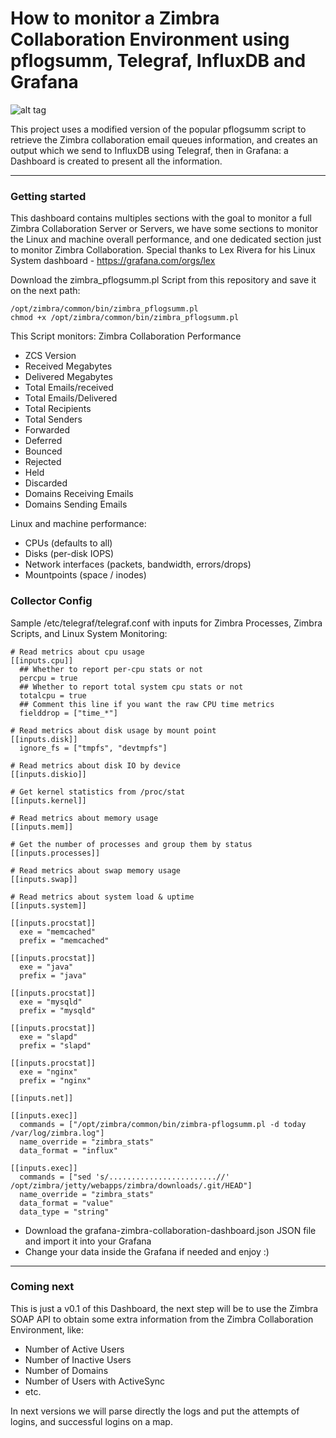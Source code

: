 How to monitor a Zimbra Collaboration Environment using pflogsumm, Telegraf, InfluxDB and Grafana
===================

![alt tag](https://www.jorgedelacruz.es/wp-content/uploads/2017/08/zimbra-grafana-001.png)

This project uses a modified version of the popular pflogsumm script to retrieve the Zimbra collaboration email queues information, and creates an output which we send to InfluxDB using Telegraf, then in Grafana: a Dashboard is created to present all the information.

----------

### Getting started
This dashboard contains multiples sections with the goal to monitor a full Zimbra Collaboration Server or Servers, we have some sections to monitor the Linux and machine overall performance, and one dedicated section just to monitor Zimbra Collaboration. Special thanks to Lex Rivera for his Linux System dashboard - https://grafana.com/orgs/lex

Download the zimbra_pflogsumm.pl Script from this repository and save it on the next path: 
```
/opt/zimbra/common/bin/zimbra_pflogsumm.pl
chmod +x /opt/zimbra/common/bin/zimbra_pflogsumm.pl
```
This Script monitors:
Zimbra Collaboration Performance
* ZCS Version
* Received Megabytes
* Delivered Megabytes
* Total Emails/received
* Total Emails/Delivered
* Total Recipients
* Total Senders
* Forwarded
* Deferred
* Bounced
* Rejected
* Held
* Discarded
* Domains Receiving Emails
* Domains Sending Emails

Linux and machine performance:
* CPUs (defaults to all)
* Disks (per-disk IOPS)
* Network interfaces (packets, bandwidth, errors/drops)
* Mountpoints (space / inodes)

### Collector Config

Sample /etc/telegraf/telegraf.conf with inputs for Zimbra Processes, Zimbra Scripts, and Linux System Monitoring:

```
# Read metrics about cpu usage
[[inputs.cpu]]
  ## Whether to report per-cpu stats or not
  percpu = true
  ## Whether to report total system cpu stats or not
  totalcpu = true
  ## Comment this line if you want the raw CPU time metrics
  fielddrop = ["time_*"]

# Read metrics about disk usage by mount point
[[inputs.disk]]
  ignore_fs = ["tmpfs", "devtmpfs"]

# Read metrics about disk IO by device
[[inputs.diskio]]

# Get kernel statistics from /proc/stat
[[inputs.kernel]]

# Read metrics about memory usage
[[inputs.mem]]

# Get the number of processes and group them by status
[[inputs.processes]]

# Read metrics about swap memory usage
[[inputs.swap]]

# Read metrics about system load & uptime
[[inputs.system]]

[[inputs.procstat]]
  exe = "memcached"
  prefix = "memcached"

[[inputs.procstat]]
  exe = "java"
  prefix = "java"

[[inputs.procstat]]
  exe = "mysqld"
  prefix = "mysqld"

[[inputs.procstat]]
  exe = "slapd"
  prefix = "slapd"

[[inputs.procstat]]
  exe = "nginx"
  prefix = "nginx"

[[inputs.net]]

[[inputs.exec]]
  commands = ["/opt/zimbra/common/bin/zimbra-pflogsumm.pl -d today /var/log/zimbra.log"]
  name_override = "zimbra_stats"
  data_format = "influx"

[[inputs.exec]]
  commands = ["sed 's/........................//' /opt/zimbra/jetty/webapps/zimbra/downloads/.git/HEAD"]
  name_override = "zimbra_stats"
  data_format = "value"
  data_type = "string"
```

* Download the grafana-zimbra-collaboration-dashboard.json JSON file and import it into your Grafana
* Change your data inside the Grafana if needed and enjoy :)

----------

### Coming next
This is just a v0.1 of this Dashboard, the next step will be to use the Zimbra SOAP API to obtain some extra information from the Zimbra Collaboration Environment, like:
* Number of Active Users
* Number of Inactive Users
* Number of Domains
* Number of Users with ActiveSync
* etc.

In next versions we will parse directly the logs and put the attempts of logins, and successful logins on a map.
